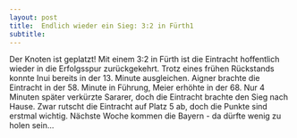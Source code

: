 ```yaml
---
layout: post
title:  Endlich wieder ein Sieg: 3:2 in Fürth1
subtitle:  
---
```


Der Knoten ist geplatzt! Mit einem 3:2 in Fürth ist die Eintracht hoffentlich wieder in die Erfolgsspur zurückgekehrt. Trotz eines frühen Rückstands konnte Inui bereits in der 13. Minute ausgleichen. Aigner brachte die Eintracht in der 58. Minute in Führung, Meier erhöhte in der 68. Nur 4 Minuten später verkürzte Sararer, doch die Eintracht brachte den Sieg nach Hause. Zwar rutscht die Eintracht auf Platz 5 ab, doch die Punkte sind erstmal wichtig. Nächste Woche kommen die Bayern - da dürfte wenig zu holen sein...



